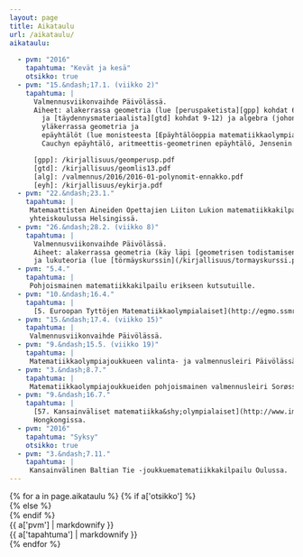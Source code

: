 ```yaml
---
layout: page
title: Aikataulu
url: /aikataulu/
aikataulu:
  
  - pvm: "2016"
    tapahtuma: "Kevät ja kesä"
    otsikko: true
  - pvm: "15.&ndash;17.1. (viikko 2)"
    tapahtuma: |
      Valmennusviikonvaihde Päivölässä.
      Aiheet: alakerrassa geometria (lue [peruspaketista][gpp] kohdat 6, 14, ja 29
        ja [täydennysmateriaalista][gtd] kohdat 9-12) ja algebra (johon [ennakko&shy;tehtäviä][alg]),
        yläkerrassa geometria ja
        epäyhtälöt (lue monisteesta [Epäyhtälöoppia matematiikkaolympialaisten tehtäviin][eyh]:
        Cauchyn epäyhtälö, aritmeettis-geometrinen epäyhtälö, Jensenin epäyhtälö, suuruus&shy;järjestys&shy;epäyhtälö).

      [gpp]: /kirjallisuus/geomperusp.pdf
      [gtd]: /kirjallisuus/geomlis13.pdf
      [alg]: /valmennus/2016/2016-01-polynomit-ennakko.pdf
      [eyh]: /kirjallisuus/eykirja.pdf
  - pvm: "22.&ndash;23.1."
    tapahtuma: |
     Matemaattisten Aineiden Opettajien Liiton Lukion matematiikkakilpailun loppukilpailu Munkkiniemen 
     yhteiskoulussa Helsingissä.
  - pvm: "26.&ndash;28.2. (viikko 8)"
    tapahtuma: |
      Valmennusviikonvaihde Päivölässä.
      Aiheet: alakerrassa geometria (käy läpi [geometrisen todistamisen perusharjoitus](/kirjallisuus/geomtodharj.pdf))
      ja lukuteoria (lue [törmäyskurssin](/kirjallisuus/tormayskurssi.pdf) luvut 1 ja 2), yläkerrassa kombinatoriikka ja geometria.
  - pvm: "5.4."
    tapahtuma: |
     Pohjoismainen matematiikkakilpailu erikseen kutsutuille.
  - pvm: "10.&ndash;16.4."
    tapahtuma: |
      [5. Euroopan Tyttöjen Matematiikkaolympialaiset](http://egmo.ssmr.ro/) Bustenissa Romaniassa.
  - pvm: "15.&ndash;17.4. (viikko 15)"
    tapahtuma: |
     Valmennusviikonvaihde Päivölässä.
  - pvm: "9.&ndash;15.5. (viikko 19)"
    tapahtuma: |
     Matematiikkaolympiajoukkueen valinta- ja valmennusleiri Päivölässä erikseen kutsutuille. Muut kuin kutsutut voivat            osallistua omakustanteisesti.
  - pvm: "3.&ndash;8.7."
    tapahtuma: |
     Matematiikkaolympiajoukkueiden pohjoismainen valmennusleiri Sorøssä Tanskassa.
  - pvm: "9.&ndash;16.7."
    tapahtuma: |
      [57. Kansainväliset matematiikka&shy;olympialaiset](http://www.imohkc.org.hk/)
      Hongkongissa.
  - pvm: "2016"
    tapahtuma: "Syksy"
    otsikko: true
  - pvm: "3.&ndash;7.11."
    tapahtuma: |
     Kansainvälinen Baltian Tie -joukkuematematiikkakilpailu Oulussa.
---
```

<div class="list-group">
{% for a in page.aikataulu %}
{% if a['otsikko'] %}<div class="list-group-item-info row">{% else %}<div class="list-group-item row">{% endif %}
<div class="col-sm-3">{{ a['pvm'] | markdownify }}</div>
<div class="col-sm-9">{{ a['tapahtuma'] | markdownify }}</div>
</div>
{% endfor %}
</div>
